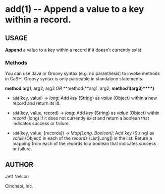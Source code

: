 add(1) -- Append a value to a key within a record.
==================================================

## USAGE
**Append** a value to a key within a record if it doesn't currently exist.

### Methods
You can use Java or Groovy syntax (e.g. no paranthesis) to invoke methods in CaSH. Groovy syntax is only parseable in standalone statements.

**method** arg1, arg2, arg3 *OR* **method(**arg1, arg2, **method1(**arg3**)****)**

* `add`(key, value) -> *long*:
    Add *key* (String) as *value* (Object) within a new record and return its id.

* `add`(key, value, record) -> *long*:
    Add *key* (String) as *value* (Object) within *record* (long) if it does not currently exist and return a boolean that indicates success or failure.

* `add`(key, value, [records]) -> *Map[Long, Boolean]*:
    Add *key* (String) as *value* (Object) in each of the *records* (List[Long]) in the list. Return a mapping from each of the records to a boolean that indicates success or failure.

## AUTHOR
Jeff Nelson

Cinchapi, Inc.
